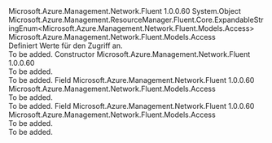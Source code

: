 <Type Name="Access" FullName="Microsoft.Azure.Management.Network.Fluent.Models.Access">
  <TypeSignature Language="C#" Value="public class Access : Microsoft.Azure.Management.ResourceManager.Fluent.Core.ExpandableStringEnum&lt;Microsoft.Azure.Management.Network.Fluent.Models.Access&gt;" />
  <TypeSignature Language="ILAsm" Value=".class public auto ansi beforefieldinit Access extends Microsoft.Azure.Management.ResourceManager.Fluent.Core.ExpandableStringEnum`1&lt;class Microsoft.Azure.Management.Network.Fluent.Models.Access&gt;" />
  <TypeSignature Language="DocId" Value="T:Microsoft.Azure.Management.Network.Fluent.Models.Access" />
  <TypeSignature Language="VB.NET" Value="Public Class Access&#xA;Inherits ExpandableStringEnum(Of Access)" />
  <TypeSignature Language="F#" Value="type Access = class&#xA;    inherit ExpandableStringEnum&lt;Access&gt;" />
  <AssemblyInfo>
    <AssemblyName>Microsoft.Azure.Management.Network.Fluent</AssemblyName>
    <AssemblyVersion>1.0.0.60</AssemblyVersion>
  </AssemblyInfo>
  <Base>
    <BaseTypeName>System.Object</BaseTypeName>
    <BaseTypeName FrameworkAlternate="azure-dotnet">Microsoft.Azure.Management.ResourceManager.Fluent.Core.ExpandableStringEnum&lt;Microsoft.Azure.Management.Network.Fluent.Models.Access&gt;</BaseTypeName>
    <BaseTypeArguments>
      <BaseTypeArgument TypeParamName="!0">Microsoft.Azure.Management.Network.Fluent.Models.Access</BaseTypeArgument>
    </BaseTypeArguments>
  </Base>
  <Interfaces />
  <Docs>
    <summary>
            Definiert Werte für den Zugriff an.
            </summary>
    <remarks>To be added.</remarks>
  </Docs>
  <Members>
    <Member MemberName=".ctor">
      <MemberSignature Language="C#" Value="public Access ();" />
      <MemberSignature Language="ILAsm" Value=".method public hidebysig specialname rtspecialname instance void .ctor() cil managed" />
      <MemberSignature Language="DocId" Value="M:Microsoft.Azure.Management.Network.Fluent.Models.Access.#ctor" />
      <MemberSignature Language="VB.NET" Value="Public Sub New ()" />
      <MemberType>Constructor</MemberType>
      <AssemblyInfo>
        <AssemblyName>Microsoft.Azure.Management.Network.Fluent</AssemblyName>
        <AssemblyVersion>1.0.0.60</AssemblyVersion>
      </AssemblyInfo>
      <Parameters />
      <Docs>
        <summary>To be added.</summary>
        <remarks>To be added.</remarks>
      </Docs>
    </Member>
    <Member MemberName="Allow">
      <MemberSignature Language="C#" Value="public static readonly Microsoft.Azure.Management.Network.Fluent.Models.Access Allow;" />
      <MemberSignature Language="ILAsm" Value=".field public static initonly class Microsoft.Azure.Management.Network.Fluent.Models.Access Allow" />
      <MemberSignature Language="DocId" Value="F:Microsoft.Azure.Management.Network.Fluent.Models.Access.Allow" />
      <MemberSignature Language="VB.NET" Value="Public Shared ReadOnly Allow As Access " />
      <MemberSignature Language="F#" Value=" staticval mutable Allow : Microsoft.Azure.Management.Network.Fluent.Models.Access" Usage="Microsoft.Azure.Management.Network.Fluent.Models.Access.Allow" />
      <MemberType>Field</MemberType>
      <AssemblyInfo>
        <AssemblyName>Microsoft.Azure.Management.Network.Fluent</AssemblyName>
        <AssemblyVersion>1.0.0.60</AssemblyVersion>
      </AssemblyInfo>
      <ReturnValue>
        <ReturnType>Microsoft.Azure.Management.Network.Fluent.Models.Access</ReturnType>
      </ReturnValue>
      <Docs>
        <summary>To be added.</summary>
        <remarks>To be added.</remarks>
      </Docs>
    </Member>
    <Member MemberName="Deny">
      <MemberSignature Language="C#" Value="public static readonly Microsoft.Azure.Management.Network.Fluent.Models.Access Deny;" />
      <MemberSignature Language="ILAsm" Value=".field public static initonly class Microsoft.Azure.Management.Network.Fluent.Models.Access Deny" />
      <MemberSignature Language="DocId" Value="F:Microsoft.Azure.Management.Network.Fluent.Models.Access.Deny" />
      <MemberSignature Language="VB.NET" Value="Public Shared ReadOnly Deny As Access " />
      <MemberSignature Language="F#" Value=" staticval mutable Deny : Microsoft.Azure.Management.Network.Fluent.Models.Access" Usage="Microsoft.Azure.Management.Network.Fluent.Models.Access.Deny" />
      <MemberType>Field</MemberType>
      <AssemblyInfo>
        <AssemblyName>Microsoft.Azure.Management.Network.Fluent</AssemblyName>
        <AssemblyVersion>1.0.0.60</AssemblyVersion>
      </AssemblyInfo>
      <ReturnValue>
        <ReturnType>Microsoft.Azure.Management.Network.Fluent.Models.Access</ReturnType>
      </ReturnValue>
      <Docs>
        <summary>To be added.</summary>
        <remarks>To be added.</remarks>
      </Docs>
    </Member>
  </Members>
</Type>